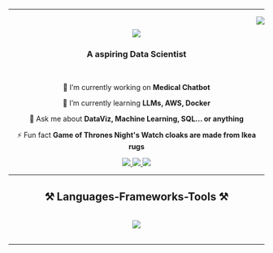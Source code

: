<hr/>
<img align="right" src="https://visitor-badge.laobi.icu/badge?page_id=TawfiqMohammed.TawfiqMohammed" />

<h1 align="center">
    <img src="https://readme-typing-svg.herokuapp.com/?font=Righteous&size=35&center=true&vCenter=true&width=500&height=70&duration=4000&lines=Hi+There!+👋;+I'm+Mohammed+Tawfiq!;" />
</h1>

<h3 align="center">A aspiring Data Scientist</h3>

<br/>

<div align="center">
 
 🔭 I’m currently working on **Medical Chatbot**
 
 🌱 I’m currently learning **LLMs, AWS, Docker**

💬 Ask me about **DataViz, Machine Learning, SQL... or anything**

⚡ Fun fact **Game of Thrones Night's Watch cloaks are made from Ikea rugs**

 </div>
 
<div align="center"> 
  <a href="mailto:tawfiqmohammed707@gmail.com">
    <img src="https://img.shields.io/badge/Gmail-333333?style=for-the-badge&logo=gmail&logoColor=red" />
  </a>
  <a href="https://linkedin.com/in/mohammed-tawfiq-1a97a4268" target="_blank">
    <img src="https://img.shields.io/badge/LinkedIn-0077B5?style=for-the-badge&logo=linkedin&logoColor=white" target="_blank" />
  </a>
  <a href="https://github.com/TawfiqMohammed" target="_blank">
     <img src="https://img.shields.io/badge/Portfolio-FF5722?style=for-the-badge&logo=todoist&logoColor=white" target="_blank" /> <!-- sqlite, safari, google-chrome are other good icon options -->
  </a>
</div>

 <hr/>
 
<h2 align="center">⚒️ Languages-Frameworks-Tools ⚒️</h2>
<br/>
<div align="center">
    <img src="https://skillicons.dev/icons?i=vscode,github,git,r,python,mongodb,pycharm,pytorch,replit,sklearn,tensorflow,mysql" />
</div>

<br/>
<hr/>

